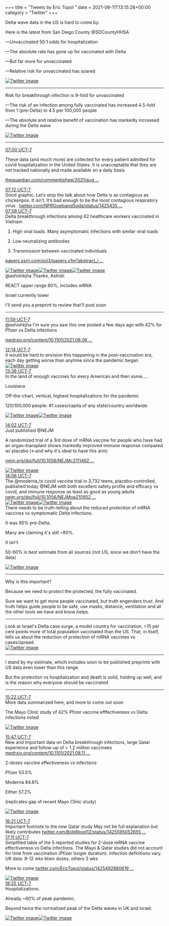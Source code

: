 +++
title = "Tweets by Eric Topol " 
date = 2021-08-11T13:15:28+00:00
category = "Twitter"
+++
<div class="thread"> 
<div class="thread-content"> 
Delta wave data in the US is hard to come by.

Here is the latest from San Diego County @SDCountyHHSA 

—Unvaccinated 50:1 odds for hospitalization

—The absolute rate has gone up for vaccinated with Delta

—But far more for unvaccinated

—Relative risk for unvaccinated has soared </div> 
<a href="/twitter/erictopol/images/E8gw2WxUUAITXQr.jpg"  ><img src="/twitter/erictopol/images/E8gw2WxUUAITXQr.jpg" alt="Twitter image" ></img></a><hr><div class="thread-content"> 
Risk for breakthrough infection is 9-fold for unvaccinated

—The risk of an infection among fully vaccinated has increased 4.5-fold from 1 (pre-Delta) to 4.5 per 100,000 people

—The absolute and relative benefit of vaccination has markedly increased during the Delta wave </div> 
<a href="/twitter/erictopol/images/E8gym5LVcAgk7aT.jpg"  ><img src="/twitter/erictopol/images/E8gym5LVcAgk7aT.jpg" alt="Twitter image" ></img></a><hr><div class="profile"> 
<a href="https://twitter.com/erictopol/status/1425456983344238596" target="_blank" rel="noreferer">07:00 UCT-7</a> 
</div> 
<div class="content"> 
These data (and much more) are collected for every patient admitted for covid hospitalization in the United States. It is unacceptable that they are not tracked  nationally and made available on a daily basis

<a href="https://www.theguardian.com/commentisfree/2021/aug/09/america-is-flying-blind-when-it-comes-to-the-delta-variant" target="_blank" rel="noreferer">theguardian.com/commentisfree/2021/aug ...</a> 
</div> 
</div> 
<div class="tweet"> 
<div class="profile"> 
<a href="https://twitter.com/erictopol/status/1425460046964486145" target="_blank" rel="noreferer">07:12 UCT-7</a> 
</div> 
<div class="content"> 
Good graphic. Let’s stop the talk about how Delta is as contagious as chickenpox. It isn’t. It’s bad enough to be the most contagious respiratory virus . <a href="https://twitter.com/NPRGoatsandSoda/status/1425435405223186439" target="_blank" rel="noreferer">twitter.com/NPRGoatsandSoda/status/1425435 ...</a> 
</div> 
</div> 
<div class="tweet"> 
<div class="profile"> 
<a href="https://twitter.com/erictopol/status/1425471783944130562" target="_blank" rel="noreferer">07:58 UCT-7</a> 
</div> 
<div class="content"> 
Delta breakthrough infections among 62 healthcare workers vaccinated in Vietnam

1. High viral loads. Many asymptomatic infections with similar viral loads

2. Low neutralizing antibodies

3. Transmission between vaccinated individuals

<a href="https://papers.ssrn.com/sol3/papers.cfm?abstract_id=3897733" target="_blank" rel="noreferer">papers.ssrn.com/sol3/papers.cfm?abstract_i ...</a> 
 </div> 
<a href="/twitter/erictopol/images/E8hKW-xUUAkm5aS.jpg"  ><img src="/twitter/erictopol/images/E8hKW-xUUAkm5aS.jpg" alt="Twitter image" ></img></a><a href="/twitter/erictopol/images/E8hKZZLVEAQWL16.jpg"  ><img src="/twitter/erictopol/images/E8hKZZLVEAQWL16.jpg" alt="Twitter image" ></img></a><a href="/twitter/erictopol/images/E8hKbPPVgBEENDL.jpg"  ><img src="/twitter/erictopol/images/E8hKbPPVgBEENDL.jpg" alt="Twitter image" ></img></a></div> 
<div class="thread"> 
<div class="thread-content"> 
@ashishkjha Thanks, Ashish

REACT upper range 60%, includes mRNA

Israel currently lower

I'll send you a preprint to review that'll post soon</div> 
<hr><div class="profile"> 
<a href="https://twitter.com/erictopol/status/1425532329099886593" target="_blank" rel="noreferer">11:59 UCT-7</a> 
</div> 
<div class="content"> 
@ashishkjha I'm sure you saw this one posted a few days ago with 42% for Pfizer vs Delta infections

<a href="https://www.medrxiv.org/content/10.1101/2021.08.06.21261707v2" target="_blank" rel="noreferer">medrxiv.org/content/10.1101/2021.08.06 ...</a> 
</div> 
</div> 
<div class="tweet"> 
<div class="profile"> 
<a href="https://twitter.com/erictopol/status/1425536128468230150" target="_blank" rel="noreferer">12:14 UCT-7</a> 
</div> 
<div class="content"> 
It would be hard to envision this happening in the post-vaccination era, each day getting worse than anytime since the pandemic began </div> 
<a href="/twitter/erictopol/images/E8iFfOhVcAMvAAt.jpg"  ><img src="/twitter/erictopol/images/E8iFfOhVcAMvAAt.jpg" alt="Twitter image" ></img></a></div> 
<div class="tweet"> 
<div class="profile"> 
<a href="https://twitter.com/erictopol/status/1425557631230349318" target="_blank" rel="noreferer">13:39 UCT-7</a> 
</div> 
<div class="content"> 
In the land of enough vaccines for every American and then some.....

Louisiana

Off-the-chart, vertical, highest hospitalizations for the pandemic

120/100,000 people: #1 cases/capita of any state/country worldwide </div> 
<a href="/twitter/erictopol/images/E8iYmUsUcAQhIIY.jpg"  ><img src="/twitter/erictopol/images/E8iYmUsUcAQhIIY.jpg" alt="Twitter image" ></img></a><a href="/twitter/erictopol/images/E8iY3q1VoAI_pNJ.jpg"  ><img src="/twitter/erictopol/images/E8iY3q1VoAI_pNJ.jpg" alt="Twitter image" ></img></a></div> 
<div class="tweet"> 
<div class="profile"> 
<a href="https://twitter.com/erictopol/status/1425563354702172169" target="_blank" rel="noreferer">14:02 UCT-7</a> 
</div> 
<div class="content"> 
Just published @NEJM 

A randomized trial of a 3rd dose of mRNA vaccine for people who have had an organ-transplant shows markedly improved immune response compared w/ placebo (&lt;-and why it's ideal to have this arm)

<a href="https://www.nejm.org/doi/full/10.1056/NEJMc2111462?query=featured_home" target="_blank" rel="noreferer">nejm.org/doi/full/10.1056/NEJMc2111462 ...</a> 
 </div> 
<a href="/twitter/erictopol/images/E8ic44HWUAsA8zp.jpg"  ><img src="/twitter/erictopol/images/E8ic44HWUAsA8zp.jpg" alt="Twitter image" ></img></a></div> 
<div class="tweet"> 
<div class="profile"> 
<a href="https://twitter.com/erictopol/status/1425564329768783874" target="_blank" rel="noreferer">14:06 UCT-7</a> 
</div> 
<div class="content"> 
The @moderna_tx covid vaccine trial in 3,732 teens, placebo-controlled, published today @NEJM with both excellent safety profile and efficacy vs covid, and immune  response as least as good as young adults <a href="https://www.nejm.org/doi/full/10.1056/NEJMoa2109522?query=featured_home" target="_blank" rel="noreferer">nejm.org/doi/full/10.1056/NEJMoa210952 ...</a> 
 </div> 
<a href="/twitter/erictopol/images/E8ifHk8WEAELTyz.jpg"  ><img src="/twitter/erictopol/images/E8ifHk8WEAELTyz.jpg" alt="Twitter image" ></img></a><a href="/twitter/erictopol/images/E8id415XEAYQfp4.jpg"  ><img src="/twitter/erictopol/images/E8id415XEAYQfp4.jpg" alt="Twitter image" ></img></a></div> 
<div class="thread"> 
<div class="thread-content"> 
There needs to be truth-telling about the reduced protection of mRNA vaccines vs symptomatic Delta infections. 

It was 95% pre-Delta. 

Many are claiming it's still ~80%.

It isn't. 

50-60% is best estimate from all sources (not US, since we don't have the data) </div> 
<a href="/twitter/erictopol/images/E8hdr9pVEAI5cKE.jpg"  ><img src="/twitter/erictopol/images/E8hdr9pVEAI5cKE.jpg" alt="Twitter image" ></img></a><hr><div class="thread-content"> 
Why is this important?

Because we need to protect the protected, the fully vaccinated.

Sure we want to get more people vaccinated, but truth engenders trust. And truth helps guide people to be safe, use masks, distance, ventilation and all the other tools we have and know helps.</div> 
<hr><div class="thread-content"> 
Look at Israel's Delta case surge, a model country for vaccination, &gt;15 per cent points more of total population vaccinated than the US. That, in itself, tells us about the reduction of protection of mRNA vaccines vs cases/spread </div> 
<a href="/twitter/erictopol/images/E8hfe1WUYAMd4Pq.jpg"  ><img src="/twitter/erictopol/images/E8hfe1WUYAMd4Pq.jpg" alt="Twitter image" ></img></a><hr><div class="thread-content"> 
I stand by my estimate, which includes soon to be published preprints with US data even lower than this range.

But the protection vs hospitalization and death is solid, holding up well, and is the reason why everyone should be vaccinated</div> 
<hr><div class="profile"> 
<a href="https://twitter.com/erictopol/status/1425583390888136710" target="_blank" rel="noreferer">15:22 UCT-7</a> 
</div> 
<div class="content"> 
More data summarized here, and more to come out soon

The Mayo Clinic study of 42% Pfizer vaccine efffectiveness vs Delta infections noted </div> 
<a href="/twitter/erictopol/images/E8iwPGgVkAAt0-T.jpg"  ><img src="/twitter/erictopol/images/E8iwPGgVkAAt0-T.jpg" alt="Twitter image" ></img></a></div> 
<div class="tweet"> 
<div class="profile"> 
<a href="https://twitter.com/erictopol/status/1425589829069271041" target="_blank" rel="noreferer">15:47 UCT-7</a> 
</div> 
<div class="content"> 
New and important data on Delta breakthrough infections, large Qatar experience and follow-up of &gt; 1.2 million vaccinees <a href="https://www.medrxiv.org/content/10.1101/2021.08.11.21261885v1" target="_blank" rel="noreferer">medrxiv.org/content/10.1101/2021.08.11 ...</a> 


 2-doses vaccine effectiveness vs infections

Pfizer 53.5%

Moderna 84.8%

Either 57.2%

(replicates gap of recent Mayo Clinic study) </div> 
<a href="/twitter/erictopol/images/E8i2HYZUYAE-lvE.png"  ><img src="/twitter/erictopol/images/E8i2HYZUYAE-lvE.png" alt="Twitter image" ></img></a></div> 
<div class="tweet"> 
<div class="profile"> 
<a href="https://twitter.com/erictopol/status/1425598379174752256" target="_blank" rel="noreferer">16:21 UCT-7</a> 
</div> 
<div class="content"> 
Important footnote to the new Qatar study    May not be full explanation but likely contributes <a href="https://twitter.com/BobWood12/status/1425595052655529988" target="_blank" rel="noreferer">twitter.com/BobWood12/status/1425595052655 ...</a> 
</div> 
</div> 
<div class="tweet"> 
<div class="profile"> 
<a href="https://twitter.com/erictopol/status/1425610846927917063" target="_blank" rel="noreferer">17:11 UCT-7</a> 
</div> 
<div class="content"> 
Simplified table of the 5 reported studies for 2-dose mRNA vaccine effectiveness vs Delta infections. The Mayo &amp; Qatar studies did not account for time from vaccination (Pfizer longer duration). Infection definitions vary.  UK data: 8-12 wks btwn doses, others 3 wks 

More to come  <a href="https://twitter.com/EricTopol/status/1425492860619481098" target="_blank" rel="noreferer">twitter.com/EricTopol/status/1425492860619 ...</a> 
</div> 
<a href="/twitter/erictopol/images/E8jI2b_VEAEkkZg.jpg"  ><img src="/twitter/erictopol/images/E8jI2b_VEAEkkZg.jpg" alt="Twitter image" ></img></a></div> 
<div class="tweet"> 
<div class="profile"> 
<a href="https://twitter.com/erictopol/status/1425629387823542272" target="_blank" rel="noreferer">18:25 UCT-7</a> 
</div> 
<div class="content"> 
Hospitalizations.

Already ~60% of peak pandemic.

Beyond twice the normalized peak of the Delta waves in UK and Israel. </div> 
<a href="/twitter/erictopol/images/E8jZHibVIAIeAbp.jpg"  ><img src="/twitter/erictopol/images/E8jZHibVIAIeAbp.jpg" alt="Twitter image" ></img></a><a href="/twitter/erictopol/images/E8jaP3tVcAIQQd9.jpg"  ><img src="/twitter/erictopol/images/E8jaP3tVcAIQQd9.jpg" alt="Twitter image" ></img></a></div> 


